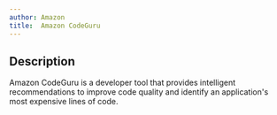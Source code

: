```yaml
---
author: Amazon
title:  Amazon CodeGuru
---
```


## Description

Amazon CodeGuru is a developer tool that provides intelligent recommendations to improve code quality and identify an application's most expensive lines of code.
